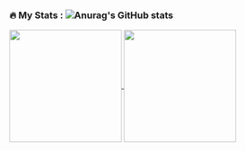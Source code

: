  ### :fire: My Stats : ![Anurag's GitHub stats](https://github-readme-stats.vercel.app/api?username=AlexseyWeb&show_icons=true)

<a href="https://github.com/anuraghazra/github-readme-stats">
  <img height=200 align="center" src="https://github-readme-stats.vercel.app/api?username=AlexseyWeb" />
</a>
<a href="https://github.com/anuraghazra/convoychat">
  <img height=200 align="center" src="https://github-readme-stats.vercel.app/api/top-langs?username=AlexseyWeb&layout=compact&langs_count=8&card_width=320" />
</a>

